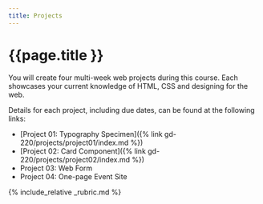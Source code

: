 ```yaml
---
title: Projects
---
```


# {{page.title }}
You will create four multi-week web projects during this course. Each showcases your current knowledge of HTML, CSS and designing for the web.

Details for each project, including due dates, can be found at the following links:

- [Project 01: Typography Specimen]({% link gd-220/projects/project01/index.md %})
- [Project 02: Card Component]({% link gd-220/projects/project02/index.md %})
- Project 03: Web Form
- Project 04: One-page Event Site

{% include_relative _rubric.md %}
